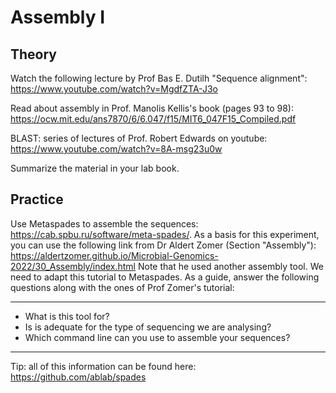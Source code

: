 # Assembly I

## Theory

Watch the following lecture by Prof Bas E. Dutilh "Sequence alignment": https://www.youtube.com/watch?v=MgdfZTA-J3o  

Read about assembly in Prof. Manolis Kellis's book (pages 93 to 98): https://ocw.mit.edu/ans7870/6/6.047/f15/MIT6_047F15_Compiled.pdf    

BLAST: series of lectures of Prof. Robert Edwards on youtube: https://www.youtube.com/watch?v=8A-msg23u0w

Summarize the material in your lab book.  

## Practice

Use Metaspades to assemble the sequences: https://cab.spbu.ru/software/meta-spades/. As a basis for this experiment, you can use the following link from Dr Aldert Zomer (Section "Assembly"):  https://aldertzomer.github.io/Microbial-Genomics-2022/30_Assembly/index.html Note that he used another assembly tool. We need to adapt this tutorial to Metaspades. As a guide, answer the following questions along with the ones of Prof Zomer's tutorial:

-----

- What is this tool for?
- Is is adequate for the type of sequencing we are analysing?
- Which command line can you use to assemble your sequences?

-----

Tip: all of this information can be found here: https://github.com/ablab/spades

